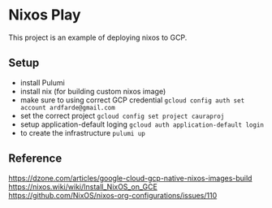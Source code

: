 # Nixos Play

This project is an example of deploying nixos to GCP.

## Setup

* install Pulumi
* install nix (for building custom nixos image)
* make sure to using correct GCP credential
`gcloud config auth set account ardfarde@gmail.com`
* set the correct project 
`gcloud config set project cauraproj`
* setup application-default loging
`gcloud auth application-default login`
* to create the infrastructure
`pulumi up`

## Reference
https://dzone.com/articles/google-cloud-gcp-native-nixos-images-build
https://nixos.wiki/wiki/Install_NixOS_on_GCE
https://github.com/NixOS/nixos-org-configurations/issues/110
